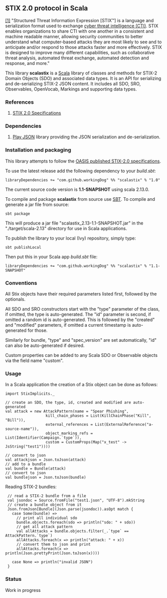 ## STIX 2.0 protocol in Scala

[[1]](https://oasis-open.github.io/cti-documentation/) 
"Structured Threat Information Expression [STIX™] 
is a language and serialization format 
used to exchange [cyber threat intelligence (CTI)](https://www.oasis-open.org/committees/tc_home.php?wg_abbrev=cti). STIX enables organizations to share 
CTI with one another in a consistent and machine readable manner, allowing security 
communities to better understand what computer-based attacks they are most likely to 
see and to anticipate and/or respond to those attacks faster and more effectively. 
STIX is designed to improve many different capabilities, such as collaborative 
threat analysis, automated threat exchange, automated detection and response, and more."

This library **scalastix** is a [Scala](https://www.scala-lang.org/) library of classes and methods 
for STIX-2 Domain Objects (SDO) and associated data types. 
It is an API for serializing and de-serializing STIX-2 JSON content.
It includes all SDO, SRO, Observables, OpenVocab, Markings and supporting data types.

### References
 
1) [STIX 2.0 Specifications](https://oasis-open.github.io/cti-documentation/)
   
### Dependencies

1) [Play JSON](https://github.com/playframework/play-json) library providing the JSON serialization and de-serialization.

 
### Installation and packaging

This library attempts to follow the [OASIS published STIX-2.0 specifications](https://oasis-open.github.io/cti-documentation/).

To use the latest release add the following dependency to your *build.sbt*:

    libraryDependencies += "com.github.workingDog" %% "scalastix" % "1.0"

The current source code version is **1.1-SNAPSHOT** using scala 2.13.0. 

To compile and package **scalastix** from source use [SBT](http://www.scala-sbt.org/).
To compile and generate a jar file from source:

    sbt package

This will produce a jar file "scalastix_2.13-1.1-SNAPSHOT.jar" in the "./target/scala-2.13" directory 
for use in Scala applications.


To publish the library to your local (Ivy) repository, simply type:

    sbt publishLocal

Then put this in your Scala app *build.sbt* file:

    libraryDependencies += "com.github.workingDog" %% "scalastix" % "1.1-SNAPSHOT" 
 
### Conventions

All Stix objects have their required parameters listed first, followed by the optionals. 

All SDO and SRO constructors start with the "type" parameter of the class, if omitted, the type is auto-generated. 
The "id" parameter is second, if omitted a random id is auto-generated.
 This is followed by the "created" and "modified" parameters, if omitted a current timestamp is auto-generated for those.
 
Similarly for bundle, "type" and "spec_version" are set automatically, "id" can also be auto-generated if desired.  
 
Custom properties can be added to any Scala SDO or Observable objects via the field name "custom".
                                    
### Usage
                         
In a Scala application the creation of a Stix object can be done as follows:

    import StixImplicits._
    
    // create an SDO, the type, id, created and modified are auto-generated
    val attack = new AttackPattern(name = "Spear Phishing",
                      kill_chain_phases = List(KillChainPhase("Kill", "Bill")),
                      external_references = List(ExternalReference("a-source-name")),
                      object_marking_refs = List(Identifier(Campaign.`type`)),
                      custom = CustomProps(Map("x_test" -> JsString("test1"))))
                      
    // convert to json
    val attackjson = Json.toJson(attack)
    // add to a bundle
    val bundle = Bundle(attack)
    // convert to json
    val bundlejson = Json.toJson(bundle)
                                                   
 Reading STIX-2 bundles:
 
     // read a STIX-2 bundle from a file
     val jsondoc = Source.fromFile("test1.json", "UTF-8").mkString
     // create a bundle object from it
     Json.fromJson[Bundle](Json.parse(jsondoc)).asOpt match {
       case Some(bundle) =>
         // print all individual sdo
         bundle.objects.foreach(sdo => println("sdo: " + sdo))
         // get all attack pattern
         val allAttacks = bundle.objects.filter(_.`type` == AttackPattern.`type`)
         allAttacks.foreach(x => println("attack: " + x))
         // convert them to json and print
         allAttacks.foreach(x => println(Json.prettyPrint(Json.toJson(x))))
 
       case None => println("invalid JSON")
     }
 
 
### Status

Work in progress

